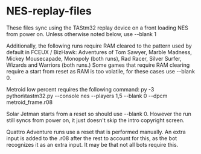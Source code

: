 # NES-replay-files

These files sync using the TAStm32 replay device on a front loading NES from power on.
Unless otherwise noted below, use --blank 1

Additionally, the following runs require RAM cleared to the pattern used by default in FCEUX / BizHawk: Adventures of Tom Sawyer, Marble Madness, Mickey Mousecapade, Monopoly (both runs), Rad Racer, Silver Surfer, Wizards and Warriors (both runs.) Some games that require RAM clearing require a start from reset as RAM is too volatile, for these cases use --blank 0.

Metroid low percent requires the following command:
py -3 python\tastm32.py --console nes --players 1,5 --blank 0 --dpcm metroid_frame.r08

Solar Jetman starts from a reset  so should use --blank 0. However the run still syncs from power on, it just doesn't skip the intro copyright screen.

Quattro Adventure runs use a reset that is performed manually. An extra input is added to the .r08 after the rest to account for this, as the bot recognizes it as an extra input. It may be that not all bots require this.
